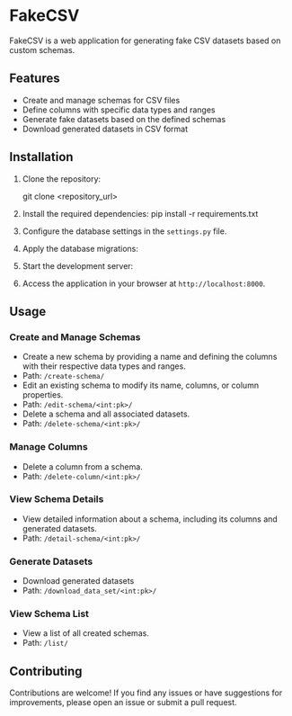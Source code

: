 # FakeCSV

FakeCSV is a web application for generating fake CSV datasets based on custom schemas.

## Features

- Create and manage schemas for CSV files
- Define columns with specific data types and ranges
- Generate fake datasets based on the defined schemas
- Download generated datasets in CSV format

## Installation

1. Clone the repository:

   
   git clone <repository_url>

2. Install the required dependencies:
    pip install -r requirements.txt

3. Configure the database settings in the `settings.py` file.

4. Apply the database migrations:

5. Start the development server:

6. Access the application in your browser at `http://localhost:8000`.

## Usage

### Create and Manage Schemas

- Create a new schema by providing a name and defining the columns with their respective data types and ranges.
- Path: `/create-schema/`
- Edit an existing schema to modify its name, columns, or column properties.
- Path: `/edit-schema/<int:pk>/`
- Delete a schema and all associated datasets.
- Path: `/delete-schema/<int:pk>/`

### Manage Columns

- Delete a column from a schema.
- Path: `/delete-column/<int:pk>/`

### View Schema Details

- View detailed information about a schema, including its columns and generated datasets.
- Path: `/detail-schema/<int:pk>/`

### Generate Datasets

- Download generated datasets
- Path: `/download_data_set/<int:pk>/`
### View Schema List

- View a list of all created schemas.
- Path: `/list/`

## Contributing

Contributions are welcome! If you find any issues or have suggestions for improvements, please open an issue or submit a pull request.

